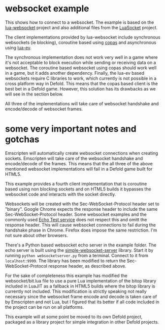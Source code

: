 # websocket example
This shows how to connect to a websocket. The example is based on the [lua-websocket](https://github.com/lipp/lua-websockets) project and also additional files from the [LuaSocket](https://github.com/diegonehab/luasocket) project.

The client implementations provided by lua-websocket include synchronous websockets (ie blocking), coroutine based using [copas](https://github.com/keplerproject/copas) and asynchronous using [lua-ev](https://github.com/brimworks/lua-ev).

The synchronous implementation does not work very well in a game where it's not acceptable to block execution while sending or receiving data on a websocket. The coroutine based websocket using copas should work well in a game, but it adds another dependency. Finally, the lua-ev based websockets require C libraries to work, which currently is not possible in a cross platform way in Defold.
This means that the copas based client is the best bet in a Defold game. However, this solution has its drawbacks as we will see in the section below.

All three of the implementations will take care of websocket handshake and encode/decode of websocket frames.

# some very important notes and gotchas
Emscripten will automatically create websocket connections when creating sockets. Emscripten will take care of the websocket handshake and encode/decode of the frames. This means that the all three of the above mentioned websocket implementations will fail in a Defold game built for HTML5.

This example provides a fourth client implementation that is coroutine based using non blocking sockets and on HTML5 builds it bypasses the websocket code and interacts with the socket directly.

Websockets will be created with the Sec-WebSocket-Protocol header set to "binary". Google Chrome expects the response header to include the same Sec-WebSocket-Protocol header. Some websocket examples and the commonly used [Echo Test service](https://www.websocket.org/echo.html) does not respect this and omitt the response header. This will cause websocket connections to fail during the handshake phase in Chrome. Firefox does impose the same restriction. I'm not sure about other browsers.

There's a Python based websocket echo server in the example folder. The echo server is built using the [simple-websocket-server](https://github.com/dpallot/simple-websocket-server) library. Start it by running `python websocketserver.py` from a terminal. Connect to it from `localhost:9999`. The library has been modified to return the Sec-WebSocket-Protocol response header, as described above.

For the sake of completeness this example has modified the websocket/bit.lua file to use a pure Lua implementation of the bitop library included in LuaJIT as a fallback in HTML5 builds where the bitop library is currently not included. This modification is strictly speaking not really necessary since the websocket frame encode and decode is taken care of by Emscripten and not Lua, but I figured that its better if all code included in the project can be run on all platforms.

This example will at some point be moved to its own Defold project, packaged as a library project for simple integration in other Defold projects.
